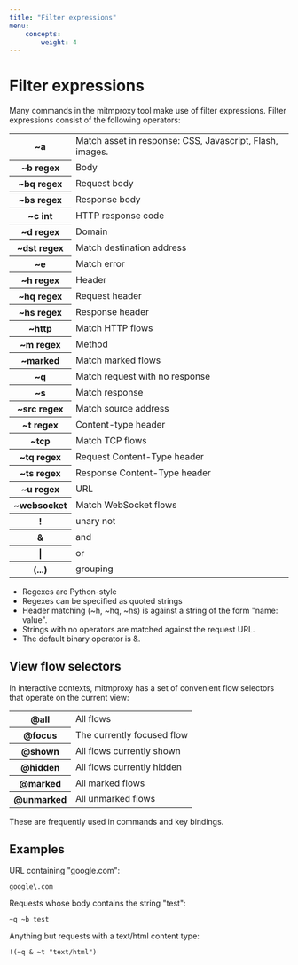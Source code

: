 ```yaml
---
title: "Filter expressions"
menu:
    concepts:
        weight: 4
---
```


# Filter expressions

Many commands in the mitmproxy tool make use of filter expressions. Filter
expressions consist of the following operators:


<table class="table filtertable"><tbody>
<tr><th>~a</th><td>Match asset in response: CSS, Javascript, Flash, images.</td></tr>
<tr><th>~b regex</th><td>Body</td></tr>
<tr><th>~bq regex</th><td>Request body</td></tr>
<tr><th>~bs regex</th><td>Response body</td></tr>
<tr><th>~c int</th><td>HTTP response code</td></tr>
<tr><th>~d regex</th><td>Domain</td></tr>
<tr><th>~dst regex</th><td>Match destination address</td></tr>
<tr><th>~e</th><td>Match error</td></tr>
<tr><th>~h regex</th><td>Header</td></tr>
<tr><th>~hq regex</th><td>Request header</td></tr>
<tr><th>~hs regex</th><td>Response header</td></tr>
<tr><th>~http</th><td>Match HTTP flows</td></tr>
<tr><th>~m regex</th><td>Method</td></tr>
<tr><th>~marked</th><td>Match marked flows</td></tr>
<tr><th>~q</th><td>Match request with no response</td></tr>
<tr><th>~s</th><td>Match response</td></tr>
<tr><th>~src regex</th><td>Match source address</td></tr>
<tr><th>~t regex</th><td>Content-type header</td></tr>
<tr><th>~tcp</th><td>Match TCP flows</td></tr>
<tr><th>~tq regex</th><td>Request Content-Type header</td></tr>
<tr><th>~ts regex</th><td>Response Content-Type header</td></tr>
<tr><th>~u regex</th><td>URL</td></tr>
<tr><th>~websocket</th><td>Match WebSocket flows</td></tr>
<tr><th>!</th><td>unary not</td></tr>
<tr><th>&</th><td>and</td></tr>
<tr><th>|</th><td>or</td></tr>
<tr><th>(...)</th><td>grouping</td></tr>
</tbody></table>


- Regexes are Python-style
- Regexes can be specified as quoted strings
- Header matching (~h, ~hq, ~hs) is against a string of the form "name: value".
- Strings with no operators are matched against the request URL.
- The default binary operator is &.


## View flow selectors

In interactive contexts, mitmproxy has a set of convenient flow selectors that
operate on the current view:

<table class="table filtertable"><tbody>
<tr><th>@all</th><td>All flows</td></tr>
<tr><th>@focus</th><td>The currently focused flow</td></tr>
<tr><th>@shown</th><td>All flows currently shown</td></tr>
<tr><th>@hidden</th><td>All flows currently hidden</td></tr>
<tr><th>@marked</th><td>All marked flows</td></tr>
<tr><th>@unmarked</th><td>All unmarked flows</td></tr>
</tbody></table>

These are frequently used in commands and key bindings.


## Examples

URL containing "google.com":

    google\.com

Requests whose body contains the string "test":

    ~q ~b test

Anything but requests with a text/html content type:

    !(~q & ~t "text/html")
